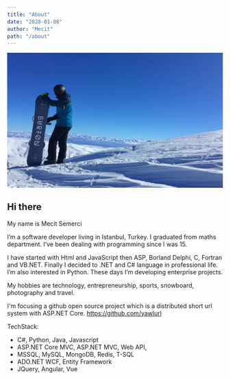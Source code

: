 ```yaml
---
title: "About"
date: "2020-01-08"
author: "Mecit"
path: "/about"
---
```

![Me](../images/about-mecit.jpg)

## Hi there

My name is Mecit Semerci

I’m a software developer living in Istanbul, Turkey. I graduated from maths department. I’ve been dealing with programming since I was 15.

I have started with Html and JavaScript then ASP, Borland Delphi, C, Fortran and VB.NET. Finally I decided to .NET and C# language in professional life. I’m also interested in Python. These days I’m developing enterprise projects.

My hobbies are technology, entrepreneurship, sports, snowboard, photography and travel.

I'm focusing a github open source project which is a distributed short url system with ASP.NET Core.
https://github.com/yawlurl

TechStack:

* C#, Python, Java, Javascript
* ASP.NET Core MVC, ASP.NET MVC, Web API,  
* MSSQL, MySQL, MongoDB, Redis, T-SQL
* ADO.NET WCF, Entity Framework
* JQuery, Angular, Vue


